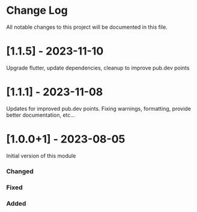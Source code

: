 # Change Log
All notable changes to this project will be documented in this file.
 
# [1.1.5] - 2023-11-10

Upgrade flutter, update dependencies, cleanup to improve pub.dev points
 
# [1.1.1] - 2023-11-08

Updates for improved pub.dev points. Fixing warnings, formatting, provide better documentation, etc...

# [1.0.0+1] - 2023-08-05

Initial version of this module

### Changed

### Fixed

### Added


